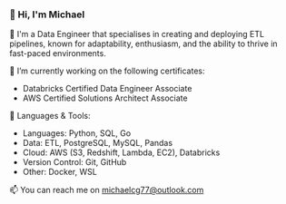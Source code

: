 ### 👋 Hi, I'm Michael

💼 I'm a Data Engineer that specialises in creating and deploying ETL pipelines, known for adaptability, enthusiasm, and the ability to thrive in fast-paced environments.

🔭 I’m currently working on the following certificates:
- Databricks Certified Data Engineer Associate
- AWS Certified Solutions Architect Associate

🧰 Languages & Tools:
- Languages: Python, SQL, Go
- Data: ETL, PostgreSQL, MySQL, Pandas
- Cloud: AWS (S3, Redshift, Lambda, EC2), Databricks
- Version Control: Git, GitHub  
- Other: Docker, WSL
  
📫 You can reach me on michaelcg77@outlook.com
